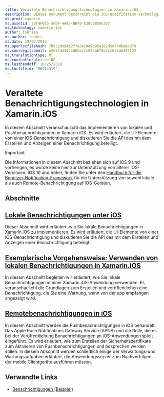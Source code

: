 ```yaml
---
title: Veraltete Benachrichtigungstechnologien in Xamarin.iOS
description: Dieses Dokument beschreibt die iOS-Notification-Technologien, die durch das Framework Benutzerbenachrichtigungen eingeführt, die unter iOS 10 als veraltet gelten.
ms.prod: xamarin
ms.assetid: 20C4F6E5-56DF-4A85-BBF0-E38C88586307
ms.technology: xamarin-ios
author: lobrien
ms.author: laobri
ms.date: 10/07/2016
ms.openlocfilehash: 7b0c2d99412f7a34c0e9c95a282d5d74dbe8dd78
ms.sourcegitcommit: e268fd44422d0bbc7c944a678e2cc633a0493122
ms.translationtype: MT
ms.contentlocale: de-DE
ms.lasthandoff: 10/25/2018
ms.locfileid: "50114319"
---
```

# <a name="deprecated-notification-technologies-in-xamarinios"></a>Veraltete Benachrichtigungstechnologien in Xamarin.iOS

In diesem Abschnitt veranschaulicht das Implementieren von lokalen und Pushbenachrichtigungen in Xamarin.iOS. Es wird erläutert, die UI-Elemente von einer iOS-Benachrichtigung und diskutieren Sie die API des mit dem Erstellen und Anzeigen einer Benachrichtigung beteiligt.

> [!IMPORTANT]
> Die Informationen in diesem Abschnitt beziehen sich auf iOS 9 und vorherigen, es wurde keine hier zur Unterstützung von älterer iOS-Versionen. IOS 10 und höher, finden Sie unter den [Handbuch für die Benutzer-Notification-Framework](~/ios/platform/user-notifications/index.md) für die Unterstützung von sowohl lokale als auch Remote-Benachrichtigung auf iOS-Geräten.

## <a name="sections"></a>Abschnitte

<a name="Local Notifications In iOS" />

##  <a name="local-notifications-in-ioslocal-notifications-in-iosmd"></a>[Lokale Benachrichtigungen unter iOS](local-notifications-in-ios.md)

Dieser Abschnitt wird erläutert, wie Sie lokale Benachrichtigungen in Xamarin.iOS zu implementieren. Es wird erläutert, die UI-Elemente von einer iOS-Benachrichtigung und diskutieren Sie die API des mit dem Erstellen und Anzeigen einer Benachrichtigung beteiligt.

<a name="Local Notifications Walkthrough" />

##  <a name="walkthrough---using-local-notifications-in-xamarinioslocal-notifications-in-ios-walkthroughmd"></a>[Exemplarische Vorgehensweise: Verwenden von lokalen Benachrichtigungen in Xamarin.iOS](local-notifications-in-ios-walkthrough.md)

In diesem Abschnitt begleiten wir erläutert, wie Sie lokale Benachrichtigungen in einer Xamarin.iOS-Anwendung verwenden. Es veranschaulicht die Grundlagen zum Erstellen und veröffentlichen eine Benachrichtigung, die Sie eine Warnung, wenn von der app empfangen angezeigt wird.

<a name="Remote Notifications In iOS" />

##  <a name="remote-notifications-in-iosremote-notifications-in-iosmd"></a>[Remotebenachrichtigungen in iOS](remote-notifications-in-ios.md)

In diesem Abschnitt werden die Pushbenachrichtigungen in iOS behandelt. Das Apple Push Notifications Gateway Service (APNS) und die Rolle, die es bei der Veröffentlichung Benachrichtigungen an iOS-Anwendungen spielt eingeführt. Es wird erläutert, wie zum Erstellen der Sicherheitszertifikate zum Aktivieren von Pushbenachrichtigungen und besprechen werden sollen. In diesem Abschnitt werden schließlich einige der Verwaltungs-und Wartungsaufgaben erläutert, die Anwendungsserver zum Nachverfolgen der mobile Clientgeräte ausführen müssen.

## <a name="related-links"></a>Verwandte Links

- [Benachrichtigungen (Beispiel)](https://developer.xamarin.com/samples/monotouch/Notifications/)
